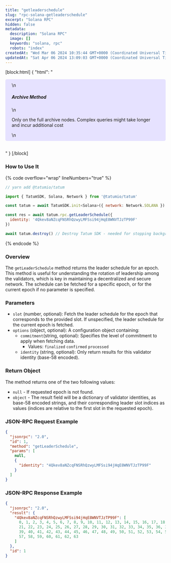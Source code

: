 ```yaml
---
title: "getleaderschedule"
slug: "rpc-solana-getleaderschedule"
excerpt: "Solana RPC"
hidden: false
metadata: 
  description: "Solana RPC"
  image: []
  keywords: "solana, rpc"
  robots: "index"
createdAt: "Wed Mar 06 2024 10:35:44 GMT+0000 (Coordinated Universal Time)"
updatedAt: "Sat Apr 06 2024 13:09:03 GMT+0000 (Coordinated Universal Time)"
---
```

[block:html]
{
  "html": "<div style="padding: 10px 20px; border-radius: 5px; background-color: #e6e2ff; margin: 0 0 30px 0;">\n  <h5>Archive Method</h5>\n  <p>Only on the full archive nodes. Complex queries might take longer and incur additional cost</p>\n</div>"
}
[/block]


### How to Use It

{% code overflow="wrap" lineNumbers="true" %}

```javascript
// yarn add @tatumio/tatum

import { TatumSDK, Solana, Network } from '@tatumio/tatum'

const tatum = await TatumSDK.init<Solana>({ network: Network.SOLANA })

const res = await tatum.rpc.getLeaderSchedule({
  identity: '4Qkev8aNZcqFNSRhQzwyLMFSsi94jHqE8WNVTJzTP99F'
})

await tatum.destroy() // Destroy Tatum SDK - needed for stopping background jobs
```

{% endcode %}

### Overview

The `getLeaderSchedule` method returns the leader schedule for an epoch. This method is useful for understanding the rotation of leadership among the validators, which is key in maintaining a decentralized and secure network. The schedule can be fetched for a specific epoch, or for the current epoch if no parameter is specified.

### Parameters

- `slot` (number, optional): Fetch the leader schedule for the epoch that corresponds to the provided slot. If unspecified, the leader schedule for the current epoch is fetched.
- `options` (object, optional): A configuration object containing:
  - `commitment`(string, optional): Specifies the level of commitment to apply when fetching data.
    - Values: `finalized` `confirmed` `processed`
  - `identity` (string, optional): Only return results for this validator identity (base-58 encoded).

### Return Object

The method returns one of the two following values:

- `null` - If requested epoch is not found.
- `object` - The result field will be a dictionary of validator identities, as base-58 encoded strings, and their corresponding leader slot indices as values (indices are relative to the first slot in the requested epoch).

### JSON-RPC Request Example

```json
{
  "jsonrpc": "2.0",
  "id": 1,
  "method": "getLeaderSchedule",
  "params": [
    null,
    {
      "identity": "4Qkev8aNZcqFNSRhQzwyLMFSsi94jHqE8WNVTJzTP99F"
    }
  ]
}
```

### JSON-RPC Response Example

```json
{
  "jsonrpc": "2.0",
  "result": {
    "4Qkev8aNZcqFNSRhQzwyLMFSsi94jHqE8WNVTJzTP99F": [
      0, 1, 2, 3, 4, 5, 6, 7, 8, 9, 10, 11, 12, 13, 14, 15, 16, 17, 18, 19, 20,
      21, 22, 23, 24, 25, 26, 27, 28, 29, 30, 31, 32, 33, 34, 35, 36, 37, 38,
      39, 40, 41, 42, 43, 44, 45, 46, 47, 48, 49, 50, 51, 52, 53, 54, 55, 56,
      57, 58, 59, 60, 61, 62, 63
    ]
  },
  "id": 1
}
```
